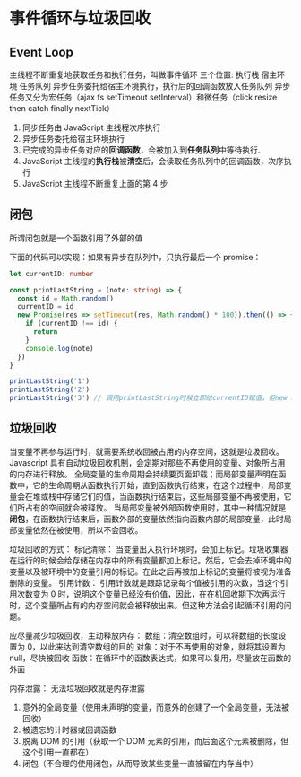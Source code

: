 # 事件循环与垃圾回收

## Event Loop

主线程不断重复地获取任务和执行任务，叫做事件循环
三个位置: 执行栈 宿主环境 任务队列
异步任务委托给宿主环境执行，执行后的回调函数放入任务队列
异步任务又分为宏任务（ajax fs setTimeout setInterval）和微任务（click resize then catch finally nextTick）

1. 同步任务由 JavaScript 主线程次序执行
2. 异步任务委托给宿主环境执行
3. 已完成的异步任务对应的**回调函数**，会被加入到**任务队列**中等待执行.
4. JavaScript 主线程的**执行栈**被**清空**后，会读取任务队列中的回调函数，次序执行
5. JavaScript 主线程不断重复上面的第 4 步

## 闭包

所谓闭包就是一个函数引用了外部的值

下面的代码可以实现：如果有异步在队列中，只执行最后一个 promise：

```ts
let currentID: number

const printLastString = (note: string) => {
  const id = Math.random()
  currentID = id
  new Promise(res => setTimeout(res, Math.random() * 100)).then(() => {
    if (currentID !== id) {
      return
    }
    console.log(note)
  })
}

printLastString('1')
printLastString('2')
printLastString('3') // 调用printLastString时候立即给currentID赋值，但new Promise时候，id是传入new时候的id，currentID是全局变量会在外面被引用继续被更新 Promise声明时值就传进去了？
```

## 垃圾回收

当变量不再参与运行时，就需要系统收回被占用的内存空间，这就是垃圾回收。
Javascript 具有自动垃圾回收机制，会定期对那些不再使用的变量、对象所占用的内存进行释放。
全局变量的生命周期会持续要页面卸载；而局部变量声明在函数中，它的生命周期从函数执行开始，直到函数执行结束，在这个过程中，局部变量会在堆或栈中存储它们的值，当函数执行结束后，这些局部变量不再被使用，它们所占有的空间就会被释放。
当局部变量被外部函数使用时，其中一种情况就是**闭包**，在函数执行结束后，函数外部的变量依然指向函数内部的局部变量，此时局部变量依然在被使用，所以不会回收。

垃圾回收的方式：
标记清除：
当变量出入执行环境时，会加上标记。垃圾收集器在运行的时候会给存储在内存中的所有变量都加上标记。然后，它会去掉环境中的变量以及被环境中的变量引用的标记。在此之后再被加上标记的变量将被视为准备删除的变量。
引用计数：
引用计数就是跟踪记录每个值被引用的次数，当这个引用次数变为 0 时，说明这个变量已经没有价值，因此，在在机回收期下次再运行时，这个变量所占有的内存空间就会被释放出来。但这种方法会引起循环引用的问题。

应尽量减少垃圾回收，主动释放内存：
数组：清空数组时，可以将数组的长度设置为 0，以此来达到清空数组的目的
对象：对于不再使用的对象，就将其设置为 null，尽快被回收
函数：在循环中的函数表达式，如果可以复用，尽量放在函数的外面

内存泄露：
无法垃圾回收就是内存泄露

1. 意外的全局变量（使用未声明的变量，而意外的创建了一个全局变量，无法被回收）
2. 被遗忘的计时器或回调函数
3. 脱离 DOM 的引用（获取一个 DOM 元素的引用，而后面这个元素被删除，但这个引用一直都在）
4. 闭包（不合理的使用闭包，从而导致某些变量一直被留在内存当中）
